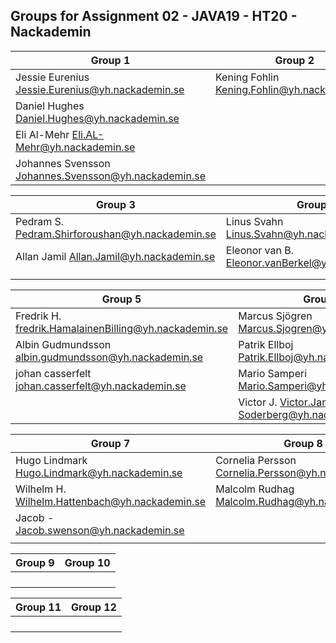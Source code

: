 ## Groups for Assignment 02 - JAVA19 - HT20 - Nackademin

| Group 1                                               | Group 2                                               |
|-------------------------------------------------------|-------------------------------------------------------|
| Jessie Eurenius Jessie.Eurenius@yh.nackademin.se      | Kening Fohlin	Kening.Fohlin@yh.nackademin.se          |
| Daniel Hughes	Daniel.Hughes@yh.nackademin.se          |                                                       |
| Eli Al-Mehr	Eli.AL-Mehr@yh.nackademin.se              |                                                       |
| Johannes Svensson	Johannes.Svensson@yh.nackademin.se  |                                                       |

| Group 3                                               | Group 4                                               |
|-------------------------------------------------------|-------------------------------------------------------|
| Pedram S.	Pedram.Shirforoushan@yh.nackademin.se       | Linus Svahn	Linus.Svahn@yh.nackademin.se              |
| Allan Jamil	Allan.Jamil@yh.nackademin.se              | Eleonor van B.	Eleonor.vanBerkel@yh.nackademin.se    |
|                                                       |               
|                                                       | 

| Group 5                                               | Group 6                                               |
|-------------------------------------------------------|-------------------------------------------------------|
| Fredrik H. fredrik.HamalainenBilling@yh.nackademin.se | Marcus Sjögren Marcus.Sjogren@yh.nackademin.se        |
| Albin Gudmundsson albin.gudmundsson@yh.nackademin.se  | Patrik Ellboj Patrik.Ellboj@yh.nackademin.se          |
| johan casserfelt johan.casserfelt@yh.nackademin.se    | Mario Samperi Mario.Samperi@yh.nackademin.se          |
|                                                       | Victor J. Victor.Jannerlid-Soderberg@yh.nackademin.se |

| Group 7                                               | Group 8                                               |
|-------------------------------------------------------|-------------------------------------------------------|
| Hugo Lindmark Hugo.Lindmark@yh.nackademin.se          | Cornelia Persson Cornelia.Persson@yh.nackademin.se    |
| Wilhelm H. Wilhelm.Hattenbach@yh.nackademin.se        | Malcolm Rudhag Malcolm.Rudhag@yh.nackademin.se        |
| Jacob - Jacob.swenson@yh.nackademin.se                | |
|  | |

| Group 9                                               | Group 10                                              |
|-------------------------------------------------------|-------------------------------------------------------|
|  | |
|  | |
|  | |
|  | |

| Group 11                                              | Group 12                                              |
|-------------------------------------------------------|-------------------------------------------------------|
|  | |
|  | |
|  | |
|  | |
